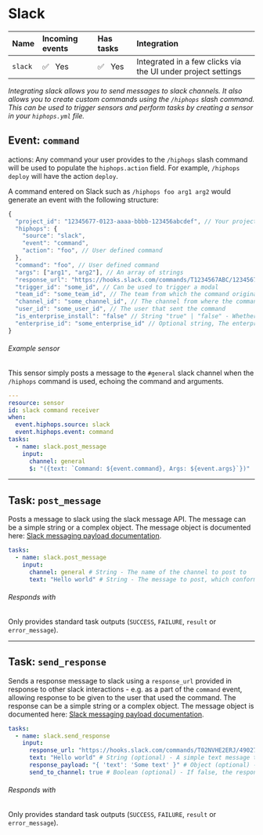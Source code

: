 # Slack

|Name|Incoming events|Has tasks|Integration|
|:-------|:-------|:-------|:-------|
|`slack`|:white_check_mark:&nbsp;&nbsp;&nbsp;Yes|:white_check_mark:&nbsp;&nbsp;&nbsp;Yes|Integrated in a few clicks via the UI under project settings|

_Integrating slack allows you to send messages to slack channels. It also allows you to create custom commands using the `/hiphops` slash command. This can be used to trigger sensors and perform tasks by creating a sensor in your `hiphops.yml` file._

## Event: `command`

actions: Any command your user provides to the `/hiphops` slash command will be used to populate the `hiphops.action` field.
For example, `/hiphops deploy` will have the action `deploy`.

A command entered on Slack such as `/hiphops foo arg1 arg2` would generate an event with the following structure:

```js
{
  "project_id": "12345677-0123-aaaa-bbbb-123456abcdef", // Your project's UUID
  "hiphops": {
    "source": "slack",
    "event": "command",
    "action": "foo", // User defined command
  },
  "command": "foo", // User defined command
  "args": ["arg1", "arg2"], // An array of strings
  "response_url": "https://hooks.slack.com/commands/T1234567ABC/12345678912345/T123abcDEF1234567", // A time limited URL to respond to message directly
  "trigger_id": "some_id", // Can be used to trigger a modal
  "team_id": "some_team_id", // The team from which the command originated
  "channel_id": "some_channel_id", // The channel from where the command originated
  "user_id": "some_user_id", // The user that sent the command
  "is_enterprise_install": "false" // String "true" | "false" - Whether the slack instance is an enteprise install
  "enterprise_id": "some_enterprise_id" // Optional string, The enterprise ID if set
}
```

###### Example sensor

This sensor simply posts a message to the `#general` slack channel when the `/hiphops` command is used, echoing the command and arguments.

```yaml
---
resource: sensor
id: slack command receiver
when:
  event.hiphops.source: slack
  event.hiphops.event: command
tasks:
  - name: slack.post_message
    input:
      channel: general
      $: "({text: `Command: ${event.command}, Args: ${event.args}`})"
```

---

## Task: `post_message`

Posts a message to slack using the slack message API. The message can be a simple string or a complex object. The message object is documented here: [Slack messaging payload documentation](https://api.slack.com/reference/messaging/payload).

```yaml
tasks:
  - name: slack.post_message
    input:
      channel: general # String - The name of the channel to post to
      text: "Hello world" # String - The message to post, which conforms to the slack payload format
```

###### Responds with

Only provides standard task outputs (`SUCCESS`, `FAILURE`, `result` or `error_message`).

---

## Task: `send_response`

Sends a response message to slack using a `response_url` provided in response to other slack interactions - e.g. as a part of the `command` event, allowing response to be given to the user that used the command. The response can be a simple string or a complex object. The message object is documented here: [Slack messaging payload documentation](https://api.slack.com/reference/messaging/payload).

```yaml
tasks:
  - name: slack.send_response
    input:
      response_url: "https://hooks.slack.com/commands/T02NVHE2ERJ/4902701257719/UNR6kqwSF5fCTH70RxWUe9M9" # String - The slack response URL to post to (will be valid for use 5 times, for 30 minutes from the time you receive it)
      text: "Hello world" # String (optional) - A simple text message to respond with (if not provided, `response_payload` must be provided)
      response_payload: "{ 'text': 'Some text' }" # Object (optional) - A complex object conforming to the Slack messaging format.
      send_to_channel: true # Boolean (optional) - If false, the response will be sent as an ephemeral response, only visible to the user being responded to. If true, it will be sent to the channel the original message is in. Defaults to false.
```

###### Responds with

Only provides standard task outputs (`SUCCESS`, `FAILURE`, `result` or `error_message`).